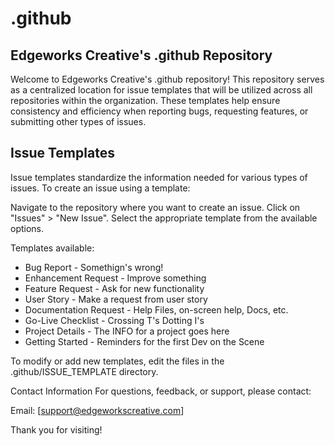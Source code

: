 # .github
## Edgeworks Creative's .github Repository
Welcome to Edgeworks Creative's .github repository! This repository serves as a centralized location for issue templates that will be utilized across all repositories within the organization. These templates help ensure consistency and efficiency when reporting bugs, requesting features, or submitting other types of issues.

## Issue Templates
Issue templates standardize the information needed for various types of issues. To create an issue using a template:

Navigate to the repository where you want to create an issue.
Click on "Issues" > "New Issue".
Select the appropriate template from the available options.

Templates available:

- Bug Report - Somethign's wrong!
- Enhancement Request - Improve something
- Feature Request - Ask for new functionality
- User Story - Make a request from user story
- Documentation Request - Help Files, on-screen help, Docs, etc.
- Go-Live Checklist - Crossing T's Dotting I's
- Project Details - The INFO for a project goes here
- Getting Started - Reminders for the first Dev on the Scene

To modify or add new templates, edit the files in the .github/ISSUE_TEMPLATE directory.

Contact Information
For questions, feedback, or support, please contact:

Email: [support@edgeworkscreative.com]

Thank you for visiting!
